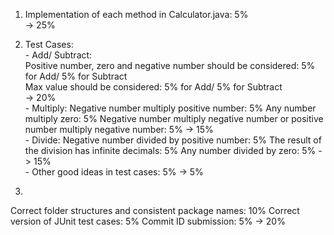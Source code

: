 1. Implementation of each method in Calculator.java: 5%
   <br>  -> 25%
2. Test Cases:
<br>\- Add/ Subtract: 
	<br>	Positive number, zero and negative number should be considered: 5% for Add/ 5% for Subtract
	<br>	Max value should be considered: 5% for Add/ 5% for Subtract
    <br>	-> 20%
<br>\- Multiply: 
	Negative number multiply positive number: 5%
	Any number multiply zero: 5%
	Negative number multiply negative number or positive number multiply negative number: 5%
	-> 15%
<br>\- Divide: 
	Negative number divided by positive number: 5%
	The result of the division has infinite decimals: 5%
	Any number divided by zero: 5%
	-> 15%
<br>\- Other good ideas in test cases: 5%
	-> 5%

3. 
Correct folder structures and consistent package names: 10%
Correct version of JUnit test cases: 5%
Commit ID submission: 5%
-> 20%

